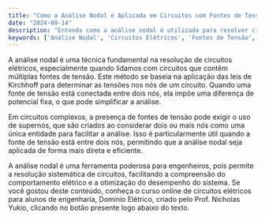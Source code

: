 ```yaml
---
title: "Como a Análise Nodal é Aplicada em Circuitos com Fontes de Tensão?"
date: "2024-09-14"
description: "Entenda como a análise nodal é utilizada para resolver circuitos elétricos com fontes de tensão."
keywords: ['Análise Nodal', 'Circuitos Elétricos', 'Fontes de Tensão', 'Supermalha']
---
```


A análise nodal é uma técnica fundamental na resolução de circuitos elétricos, especialmente quando lidamos com circuitos que contêm múltiplas fontes de tensão. Este método se baseia na aplicação das leis de Kirchhoff para determinar as tensões nos nós de um circuito. Quando uma fonte de tensão está conectada entre dois nós, ela impõe uma diferença de potencial fixa, o que pode simplificar a análise.

Em circuitos complexos, a presença de fontes de tensão pode exigir o uso de supernós, que são criados ao considerar dois ou mais nós como uma única entidade para facilitar a análise. Isso é particularmente útil quando a fonte de tensão está entre dois nós, permitindo que a análise nodal seja aplicada de forma mais direta e eficiente.

A análise nodal é uma ferramenta poderosa para engenheiros, pois permite a resolução sistemática de circuitos, facilitando a compreensão do comportamento elétrico e a otimização do desempenho do sistema. Se você gostou deste conteúdo, conheça o curso online de circuitos elétricos para alunos de engenharia, Domínio Elétrico, criado pelo Prof. Nicholas Yukio, clicando no botão presente logo abaixo do texto.
